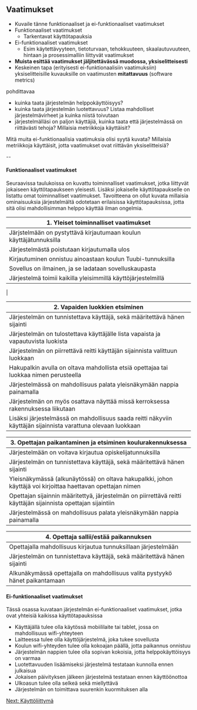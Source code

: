 ## Vaatimukset 

* Kuvaile tänne funktionaaliset ja ei-funktionaaliset vaatimukset
* Funktionaaliset vaatimukset
  * Tarkentavat käyttötapauksia
* Ei-funktionaaliset vaatimukset
  * Esim käytettävyyteen, tietoturvaan, tehokkuuteen, skaalautuvuuteen, hintaan ja prosessimalliin liittyvät vaatimukset
* **Muista esittää vaatimukset jäljitettävässä muodossa, yksiselitteisesti**
* Keskeinen tapa (erityisesti ei-funktionaalisiin vaatimuksiin) yksiselitteisille kuvauksille on vaatimusten **mitattavuus** (software metrics)


pohdittavaa
* kuinka taata järjestelmän helppokäyttöisyys?
* kuinka taata järjestelmän luotettavuus? Listaa mahdolliset 
järjestelmävirheet ja kuinka niistä toivutaan
* järjestelmälläsi on paljon käyttäjiä, kuinka taata että 
järjestelmässä on riittävästi tehoja? Millaisia metriikkoja 
käyttäisit?

Mitä muita ei-funktionaalisia vaatimuksia olisi syytä kuvata?
Millaisia metriikkoja käyttäisit, jotta vaatimukset ovat 
riittävän yksiselitteisiä?

--

#### Funktionaaliset vaatimukset

Seuraavissa taulukoissa on kuvattu toiminnalliset vaatimukset, jotka liittyvät jokaiseen käyttötapaukseen yleisesti. Lisäksi jokaiselle käyttötapaukselle on listattu omat toiminnalliset vaatimukset. Tavoitteena on ollut kuvata millaisia ominaisuuksia järjestelmältä odotetaan erilaisissa käyttötapauksissa, jotta sitä olisi mahdollisimman helppo käyttää ilman ongelmia.

|								1. Yleiset toiminnalliset vaatimukset														|
|-----------------------------------------------------------------------------------------------------------------------|
|		Järjstelmään on pystyttävä kirjautumaan koulun käyttäjätunnuksilla												|
|		Järjestelmästä poistutaan kirjautumalla ulos																	|
|		Kirjautuminen onnistuu ainoastaan koulun Tuubi-tunnuksilla 															|
|		Sovellus on ilmainen, ja se ladataan sovelluskaupasta															|
|		Järjestelmä toimii kaikilla yleisimmillä käyttöjärjestelmillä													|
|														


|								2. Vapaiden luokkien etsiminen															|
|-----------------------------------------------------------------------------------------------------------------------|	
|		Järjestelmän on tunnistettava käyttäjä, sekä määritettävä hänen sijainti										|
|		Järjestelmän on tulostettava käyttäjälle lista vapaista ja vapautuvista luokista 								|
|		Järjestelmän on piirrettävä reitti käyttäjän sijainnista valittuun luokkaan										|
|		Hakupalkin avulla on oltava mahdollista etsiä opettajaa tai luokkaa nimen perusteella							|
|		Järjestelmässä on mahdollisuus palata yleisnäkymään nappia painamalla											|
|		Järjestelmän on myös osattava näyttää missä kerroksessa rakennuksessa liikutaan									|
|		Lisäksi järjestelmässä on mahdollisuus saada reitti näkyviin käyttäjän sijainnista varattuna olevaan luokkaan	|
										


|								3. Opettajan paikantaminen ja etsiminen koulurakennuksessa								|
|-----------------------------------------------------------------------------------------------------------------------|
|		Järjestelmään on voitava kirjautua opiskelijatunnuksilla														|
|		Järjestelmän on tunnistettava käyttäjä, sekä määritettävä hänen sijainti										|
|		Yleisnäkymässä (alkunäytössä) on oltava hakupalkki, johon käyttäjä voi kirjoittaa haettavan opettajan nimen		|
|		Opettajan sijainnin määritettyä, järjestelmän on piirrettävä reitti käyttäjän sijainnista opettajan sijaintiin	|
|		Järjestelmässä on mahdollisuus palata yleisnäkymään nappia painamalla											|



|								4. Opettaja sallii/estää paikannuksen													|
|-----------------------------------------------------------------------------------------------------------------------|
|		Opettajalla mahdollisuus kirjautua tunnuksillaan järjestelmään													|
|		Järjestelmän on tunnistettava käyttäjä, sekä määritettävä hänen sijainti										|
|		Alkunäkymässä opettajalla on mahdollisuus valita pystyykö hänet paikantamaan									|




																	
#### Ei-funktionaaliset vaatimukset

Tässä osassa kuvataan järjestelmän ei-funktionaaliset vaatimukset, jotka ovat yhteisiä kaikissa käyttötapauksissa

- Käyttäjällä tulee olla käytössä mobiililaite tai tablet, jossa on mahdollisuus wifi-yhteyteen
- Laitteessa tulee olla käyttöjärjestelmä, joka tukee sovellusta
- Koulun wifi-yhteyden tulee olla kokoajan päällä, jotta paikannus onnistuu
- Järjestelmän nappien tulee olla sopivan kokoisia, jotta helppokäyttöisyys on varmaa
- Luotettavuuden lisäämiseksi järjestelmä testataan kunnolla ennen julkaisua
- Jokaisen päivityksen jälkeen järjestelmä testataan ennen käyttöönottoa
- Ulkoasun tulee olla selkeä sekä miellyttävä
- Järjestelmän on toimittava suurenkin kuormituksen alla


[Next: Käyttöliittymä](https://github.com/sannakas/ohjelmistotuotanto_2014_rakenne/blob/master/6_kayttoliittyma.md)
